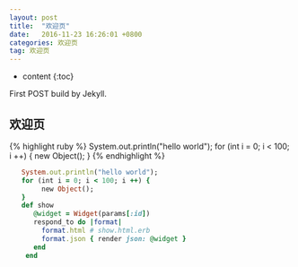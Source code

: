 ```yaml
---
layout: post
title:  "欢迎页"
date:   2016-11-23 16:26:01 +0800
categories: 欢迎页
tag: 欢迎页
---
```


* content
{:toc}


First POST build by Jekyll.


欢迎页
------------------------
{% highlight ruby %}
   System.out.println("hello world");
   for (int i = 0; i < 100; i ++) {
        new Object();
   }
{% endhighlight %}
```ruby
   System.out.println("hello world");
   for (int i = 0; i < 100; i ++) {
        new Object();
   }
   def show
      @widget = Widget(params[:id])
      respond_to do |format|
        format.html # show.html.erb
        format.json { render json: @widget }
      end
    end
```

[jekyll]:      http://jekyllrb.com
[jekyll-gh]:   https://github.com/jekyll/jekyll
[jekyll-help]: https://github.com/jekyll/jekyll-help

